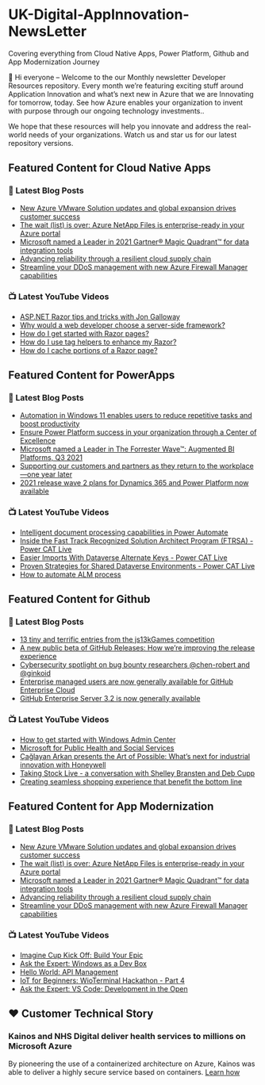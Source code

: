 # UK-Digital-AppInnovation-NewsLetter

Covering everything from Cloud Native Apps, Power Platform, Github and App Modernization Journey

👋 Hi everyone – Welcome to the our Monthly newsletter Developer Resources repository. Every month we’re featuring exciting stuff around Application Innovation and what’s next new in Azure that we are Innovating for tomorrow, today. See how Azure enables your organization to invent with purpose through our ongoing technology investments..


We hope that these resources will help you innovate and address the real-world needs of your organizations. Watch us and star us for our latest repository versions.

## Featured Content for Cloud Native Apps


### 📝 Latest Blog Posts

    
<!-- BLOGCNA:START -->
- [New Azure VMware Solution updates and global expansion drives customer success](https://azure.microsoft.com/blog/new-azure-vmware-solution-updates-and-global-expansion-drives-customer-success/)
- [The wait (list) is over: Azure NetApp Files is enterprise-ready in your Azure portal](https://azure.microsoft.com/blog/the-wait-list-is-over-azure-netapp-files-is-enterpriseready-in-your-azure-portal/)
- [Microsoft named a Leader in 2021 Gartner® Magic Quadrant™ for data integration tools](https://azure.microsoft.com/blog/microsoft-named-a-leader-in-2021-gartner-magic-quadrant-for-data-integration-tools/)
- [Advancing reliability through a resilient cloud supply chain](https://azure.microsoft.com/blog/advancing-reliability-through-a-resilient-cloud-supply-chain/)
- [Streamline your DDoS management with new Azure Firewall Manager capabilities](https://azure.microsoft.com/blog/streamline-your-ddos-management-with-new-azure-firewall-manager-capabilities/)
<!-- BLOGCNA:END -->

### 📺 Latest YouTube Videos

 
<!-- YOUTUBECNA:START -->
- [ASP.NET Razor tips and tricks with Jon Galloway](https://www.youtube.com/watch?v=tbQA2trhLIs)
- [Why would a web developer choose a server-side framework?](https://www.youtube.com/watch?v=cSKVzDnLRvA)
- [How do I get started with Razor pages?](https://www.youtube.com/watch?v=PUE300l_kes)
- [How do I use tag helpers to enhance my Razor?](https://www.youtube.com/watch?v=tS1zGg7rOWg)
- [How do I cache portions of a Razor page?](https://www.youtube.com/watch?v=5OBXshNwyLg)
<!-- YOUTUBECNA:END -->

##  Featured Content for PowerApps
### 📝 Latest Blog Posts
<!-- BLOGPOWER:START -->
- [Automation in Windows 11 enables users to reduce repetitive tasks and boost productivity](https://cloudblogs.microsoft.com/powerplatform/2021/10/04/automation-in-windows-11-enables-users-to-reduce-repetitive-tasks-and-boost-productivity/)
- [Ensure Power Platform success in your organization through a Center of Excellence](https://cloudblogs.microsoft.com/powerplatform/2021/09/20/ensure-power-platform-success-in-your-organization-through-a-center-of-excellence/)
- [Microsoft named a Leader in The Forrester Wave™: Augmented BI Platforms, Q3 2021](https://powerbi.microsoft.com/en-us/blog/microsoft-named-a-leader-in-the-forrester-wave-augmented-bi-platforms-q3-2021/)
- [Supporting our customers and partners as they return to the workplace—one year later](https://cloudblogs.microsoft.com/powerplatform/2021/07/15/supporting-our-customers-and-partners-as-they-return-to-the-workplace-one-year-later/)
- [2021 release wave 2 plans for Dynamics 365 and Power Platform now available](https://cloudblogs.microsoft.com/dynamics365/bdm/2021/07/15/2021-release-wave-2-plans-for-dynamics-365-and-power-platform-now-available/)
<!-- BLOGPOWER:END -->
 ### 📺 Latest YouTube Videos
    
<!-- YOUTUBEPOWER:START -->
- [Intelligent document processing capabilities in Power Automate](https://www.youtube.com/watch?v=xmMbXmceS2Y)
- [Inside the Fast Track Recognized Solution Architect Program (FTRSA) - Power CAT Live](https://www.youtube.com/watch?v=A1h2RnneOBA)
- [Easier Imports With Dataverse Alternate Keys  - Power CAT Live](https://www.youtube.com/watch?v=m35K6-qlCo4)
- [Proven Strategies for Shared Dataverse Environments - Power CAT Live](https://www.youtube.com/watch?v=SMpjs6ni5Pw)
- [How to automate ALM process](https://www.youtube.com/watch?v=t7rPzNUx1jI)
<!-- YOUTUBEPOWER:END -->

##  Featured Content for Github
### 📝 Latest Blog Posts
<!-- BLOGGITHUB:START -->
- [13 tiny and terrific entries from the js13kGames competition](https://github.blog/2021-10-05-13-tiny-and-terrific-entries-from-the-js13kgames-competition/)
- [A new public beta of GitHub Releases: How we’re improving the release experience](https://github.blog/2021-10-04-beta-github-releases-improving-release-experience/)
- [Cybersecurity spotlight on bug bounty researchers @chen-robert and @ginkoid](https://github.blog/2021-10-01-cybersecurity-spotlight-bug-bounty-researchers-chen-robert-ginkoid/)
- [Enterprise managed users are now generally available for GitHub Enterprise Cloud](https://github.blog/2021-09-30-enterprise-managed-users-generally-available-github-enterprise-cloud/)
- [GitHub Enterprise Server 3.2 is now generally available](https://github.blog/2021-09-28-github-enterprise-server-3-2-generally-available/)
<!-- BLOGGITHUB:END -->
### 📺 Latest YouTube Videos
<!-- YOUTUBEGITHUB:START -->
- [How to get started with Windows Admin Center](https://www.youtube.com/watch?v=JQ1aHG8yZkQ)
- [Microsoft for Public Health and Social Services](https://www.youtube.com/watch?v=G31-XLmBb14)
- [Çağlayan Arkan presents the Art of Possible: What’s next for industrial innovation with Honeywell](https://www.youtube.com/watch?v=hZKC-V7vQhM)
- [Taking Stock Live - a conversation with Shelley Bransten and Deb Cupp](https://www.youtube.com/watch?v=1aajZBscKy0)
- [Creating seamless shopping experience that benefit the bottom line](https://www.youtube.com/watch?v=6YWoFd2T_KQ)
<!-- YOUTUBEGITHUB:END -->
##  Featured Content for App Modernization
### 📝 Latest Blog Posts
<!-- BLOGAPPMOD:START -->
- [New Azure VMware Solution updates and global expansion drives customer success](https://azure.microsoft.com/blog/new-azure-vmware-solution-updates-and-global-expansion-drives-customer-success/)
- [The wait (list) is over: Azure NetApp Files is enterprise-ready in your Azure portal](https://azure.microsoft.com/blog/the-wait-list-is-over-azure-netapp-files-is-enterpriseready-in-your-azure-portal/)
- [Microsoft named a Leader in 2021 Gartner® Magic Quadrant™ for data integration tools](https://azure.microsoft.com/blog/microsoft-named-a-leader-in-2021-gartner-magic-quadrant-for-data-integration-tools/)
- [Advancing reliability through a resilient cloud supply chain](https://azure.microsoft.com/blog/advancing-reliability-through-a-resilient-cloud-supply-chain/)
- [Streamline your DDoS management with new Azure Firewall Manager capabilities](https://azure.microsoft.com/blog/streamline-your-ddos-management-with-new-azure-firewall-manager-capabilities/)
<!-- BLOGAPPMOD:END -->
### 📺 Latest YouTube Videos
<!-- YOUTUBEAPPMOD:START -->
- [Imagine Cup Kick Off: Build Your Epic](https://www.youtube.com/watch?v=D6tlnH1e4i0)
- [Ask the Expert: Windows as a Dev Box](https://www.youtube.com/watch?v=T8sGDpFHUQ4)
- [Hello World: API Management](https://www.youtube.com/watch?v=yXFP-2r9T94)
- [IoT for Beginners: WioTerminal Hackathon - Part 4](https://www.youtube.com/watch?v=U1cq4VzN0_U)
- [Ask the Expert: VS Code: Development in the Open](https://www.youtube.com/watch?v=Aopij_AxWdQ)
<!-- YOUTUBEAPPMOD:END -->


## ♥️ Customer Technical Story 

### Kainos and NHS Digital deliver health services to millions on Microsoft Azure

By pioneering the use of a containerized architecture on Azure, Kainos was able to deliver a highly secure service based on containers. [Learn how](https://customers.microsoft.com/en-us/story/1368348549535774520-kainos-and-nhs-digital-deliver-health-services-to-millions-on-microsoft-azure)

